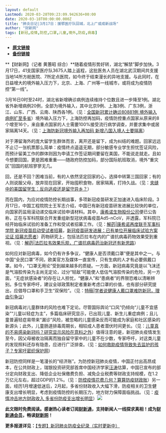 ```yaml
---
layout: default
Lastmod: 2020-03-28T09:23:09.942636+00:00
date: 2020-03-18T00:00:00.000Z
title: "肺炎日记|3月17日：援鄂医疗队回城，北上广或成新战场"
author: "财新网"
tags: [新冠,疫情,防控,口罩,儿童,境外,防疫,病毒]
---
```


* [**原文链接**](http://www.caixin.com/2020-03-18/101530002.html)
* [**备份链接**](http://archive.ph/Mtw6g)


**【财新网】（记者 黄蕙昭 综合）**随着疫情形势好转，湖北“解禁”脚步加快。3月17日，41支国家医疗队3675人踏上返程，这批医务人员在湖北武汉期间共支援当地14所方舱医院、7所定点医院，如今终于结束漫长的异地支援。与此同时，在日益增大的境外输入压力下，北京、上海、广州等一线城市，或将成为疫情防控“第一线”。

3月16日0时至24时，湖北省新增确诊病例连续维持个位数且进一步降至1例。湖北省外新增病例20例，全部为境外输入，其中北京9例、上海3例、广东3例，浙江、山东、广西、云南、陕西各1例。（见：[全国新冠累计确诊80881例 境外输入病例扩至多省](http://www.caixin.com/2020-03-17/101529474.html)）境外输入压力下，上海防控再加码，疫情防控重点国家从原来的8个增至16个，来自重点国家的人士需要100%接受流行病学调查，并要求集中或居家隔离14天。（见：[上海防新冠境外输入再加码 新增八国入境人士要隔离](http://companies.caixin.com/2020-03-17/101529556.html)）

对于滞留海外的庞大留学生群体而言，离开还是留下，成为纠结的难题。回家远远不止订一张机票那么简单：疫情终点遥遥无期，部分敏感专业学生担忧签证风险，而预计留美工作的群体则因为申请工作签证期间要留在美国，不能说走就走。且如今想要回国，更是困难重重——随政府防控加码，部分国际航班取消，境外“重灾区”回国的航班寥寥无几。

回，还是不回？困难当前，有的人依然坚定回家的心，选择中转第三国回家；有的人则说服父母，放弃现在回家，开始囤积食物，居家隔离，打持久战。（见：[夹缝中的美国留学生：反向逃疫还是留守异乡？](http://www.caixin.com/2020-03-17/101529718.html)）

而在国内，为应对疫情防控长期战事，多项新冠疫苗研发正加速进入临床阶段。3月17日，中国工程院院士王军志介绍，中国已有新冠疫苗研发进展比较快的单位，向国家药监局滚动递交临床试验申请材料。其中，[康希诺生物股份公司](http://search.caixin.com/search/%E5%BA%B7%E5%B8%8C%E8%AF%BA%E7%94%9F%E7%89%A9%E8%82%A1%E4%BB%BD%E5%85%AC%E5%8F%B8.html)便已公告称，正在与军科院联合开发重组新型冠状病毒疫苗Ad5-nCoV，并透露，军科院已经开始临床试验的准备工作和受试者招募工作。（见：[解药|康希诺再度联手军事科学院 新冠疫苗启动受试者招募](http://www.caixin.com/2020-03-17/101529583.html)，[新冠疫苗研发进展：已有单位开展临床试验方案论证 招募志愿者](http://china.caixin.com/2020-03-17/101529794.html)）药物研究上，包括法匹拉韦在内的广谱抗病毒药物效果受到重视。（见：[解药|法匹拉韦效果乐观，广谱抗病毒药治新冠还有新思路](http://www.caixin.com/2020-03-17/101529778.html)）

如何应对新冠病毒，如今仍有许多争议，“健康人是否须戴口罩”便是其中之一。与中国“全民口罩”不同，欧美官方及媒体一直宣传，只有生病的人才有必要佩戴口罩。如今，“口罩无用论”受到越来越多的质疑。一方面，新冠病毒究竟是以飞沫还是气溶胶传染为主尚无定论，过分“轻敌”可能使人低估气溶胶传染的危险，另一方面，“无症状感染者”的存在让人担忧，“健康人”和“患病者”的界限恐难以清晰辨别。多位专家呼吁，建议全球政策制定者重新考虑口罩的价值，也有部分研究提出，应倡导口罩和手卫生“双保险”。（见：[特稿|学者说健康人戴口罩难防新冠，理由引争议](http://www.caixin.com/2020-03-17/101529397.html)）

新冠病毒对儿童群体的风险也难下定论。尽管国际舆论“口风”仍倾向“儿童不宜感染”“儿童以轻症为主”，多篇临床研究显示，已出现儿童、新生儿重症病例；且儿童普遍轻症易带来“漏诊”风险，被忽略的儿童感染反而可能成为家庭和社区感染的新源头；此外，儿童肠道排毒周期长，相较成人患者潜伏时间更长。（见：[儿童真的不易感染新冠吗？研究显示风险在意料之外](http://www.caixin.com/2020-03-17/101529659.html)）值得注意的是，新冠肺炎疫情发生至今，因父母被收治隔离而独自留守家中的儿童不在少数，专家呼吁，对这类儿童的发现照料还存有隐患，应进行广泛排查。（见：[如何救助疫情导致失去监护的孩子？专家吁密织保护网](http://www.caixin.com/2020-03-17/101529790.html)）

新冠防控同样是一笔漫长的“经济账”。为防控新冠肺炎疫情，中国正付出高昂成本，在公共财政上，瑞银投资研究部首席中国经济学家[汪涛](http://search.caixin.com/search/%E6%B1%AA%E6%B6%9B.html)估算，中国已宣布的部分定向财政支出、降低企业社保缴费负担、减免企业税费等财政支持规模，在1.2万亿元左右，超过GDP的1.2%。（见：[防控疫情花费几何？算算防疫财政账](http://economy.caixin.com/2020-03-17/101529682.html)）另一面，经历1月增速低迷后，2月起，多省份财政收入大幅下滑，防疫相关的卫生健康支出增长明显，考虑到疫情防控的长期压力，地方财力保障面临挑战。（见：[疫情冲击地方财政收入 多省份防疫支出增长明显](http://economy.caixin.com/2020-03-17/101529713.html)）[![](/images/post/d02a42d9cb3dec9320e5f550278911c7.ico)](http://www.caixin.com/2020-03-18/101530002.html)

**此文限时免费阅读。感谢热心读者订阅[财新通](http://mall.caixin.com/mall/web/product/product.html?id=733&originReferrer=appfree&channelSource=appfree)，支持新闻人一线探求真相！成为[财新通会员](http://mall.caixin.com/mall/web/list/list.html?type=127&originReferrer=appfree&channelSource=appfree)，畅读[财新网](https://datayi.cn/1lnZaaidYRRn)！**

**更多报道详见：**[【专题】新冠肺炎防疫全纪录（实时更新中）](http://m.app.caixin.com/m_topic_detail/1473.html)

